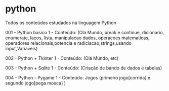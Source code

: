# python
Todos os conteúdos estudados na linguagem Python

001 - Python basico
	1 - Conteúdo: (Olá Mundo, break e continue, dicionario, enumerate, laços, lista, manipulacao dados, operacoes matematicas, operadores relacionais,potencia e radiciacao,strings,usando input,Variaveis)

002 - Python + Tkinter
	1 - Conteúdo: (Olá Mundo, etc)

003 - Python + Sqlite
	1 - Conteúdo: (Criação de bando de dados e tabelas)

004 - Python - Pygame
	1 - Conteúdo: Jogos (primeiro jogo[corrida] e segundo jogo[pega mosca] ) 
